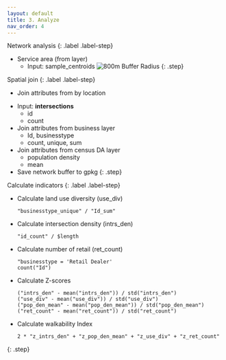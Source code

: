 ```yaml
---
layout: default
title: 3. Analyze
nav_order: 4
---
```


Network analysis
{: .label .label-step}
- Service area (from layer)
  * Input: sample_centroids
![800m Buffer Radius](https://github.com/ubc-library-rc/qgis-walkability/blob/master/images/map_buffers.png?raw=true)
{: .step}

Spatial join
{: .label .label-step}
- Join attributes from by location
* Input: <b>intersections</b>
  * id
  * count
* Join attributes from business layer
  * Id, businesstype
  * count, unique, sum
* Join attributes from census DA layer
  * population density
  * mean
* Save network buffer to gpkg
{: .step}

Calculate indicators
{: .label .label-step}
* Calculate land use diversity (use_div)
  ```
  "businesstype_unique" / "Id_sum"
  ```
* Calculate intersection density (intrs_den)
  ```
  "id_count" / $length
  ```
* Calculate number of retail (ret_count)
  ```
  "businesstype = 'Retail Dealer'
  count("Id")
  ```
* Calculate Z-scores
  ```
  ("intrs_den" - mean("intrs_den")) / std("intrs_den")
  ("use_div" - mean("use_div")) / std("use_div")
  ("pop_den_mean" - mean("pop_den_mean")) / std("pop_den_mean")
  ("ret_count" - mean("ret_count")) / std("ret_count")
  ```
* Calculate walkability Index
  ```
  2 * "z_intrs_den" + "z_pop_den_mean" + "z_use_div" + "z_ret_count"
  ```
{: .step}
